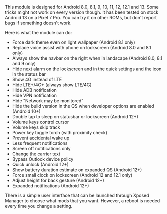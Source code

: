 This module is designed for Android 8.0, 8.1, 9, 10, 11, 12, 12.1 and 13. Some tricks might not work on every version though. It has been tested on stock Android 13 on a Pixel 7 Pro. You can try it on other ROMs, but don't report bugs if something doesn't work.

Here is what the module can do:

- Force dark theme even on light wallpaper (Android 8.1 only)
- Replace voice assist with phone on lockscreen (Android 8.0 and 8.1 only)
- Always show the navbar on the right when in landscape (Android 8.0, 8.1 and 9 only)
- Hide next alarm on the lockscreen and in the quick settings and the icon in the status bar
- Show 4G instead of LTE
- Hide LTE+/4G+ (always show LTE/4G)
- Hide ADB notification
- Hide VPN notification
- Hide "Network may be monitored"
- Hide the build version in the QS when developer options are enabled (Android 10+)
- Double tap to sleep on statusbar or lockscreen (Android 12+)
- Volume keys control cursor
- Volume keys skip track
- Power key toggle torch (with proximity check)
- Prevent accidental wake up
- Less frequent notifications
- Screen off notifications only
- Change the carrier text
- Bypass Outlook device policy
- Quick unlock (Android 12+)
- Show battery duration estimate on expanded QS (Android 12+)
- Force small clock on lockscreen (Android 12 and 12.1 only)
- Adjust height for back gesture (Android 12+)
- Expanded notifications (Android 12+)

There is a simple user interface that can be launched through Xposed Manager to choose what mods that you want. However, a reboot is needed every time you change a setting.
